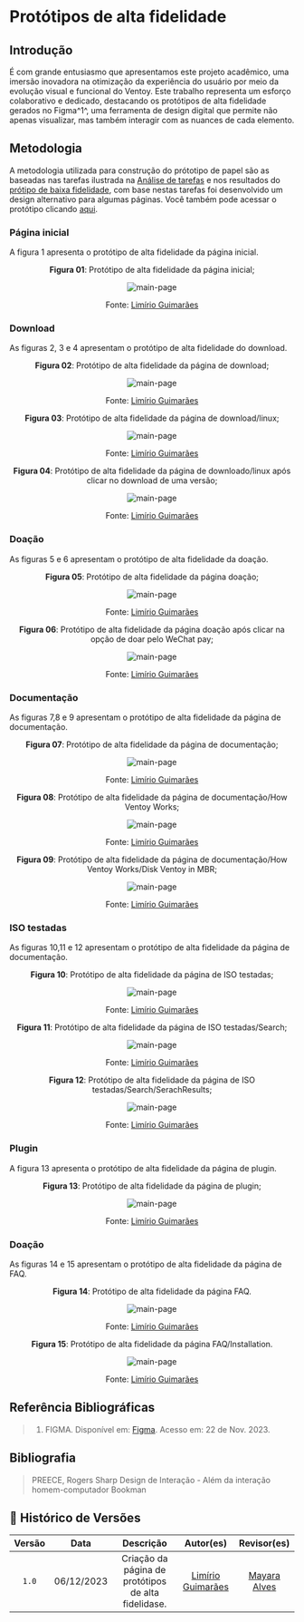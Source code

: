 # Protótipos de alta fidelidade 

## Introdução

É com grande entusiasmo que apresentamos este projeto acadêmico, uma imersão inovadora na otimização da experiência do usuário por meio da evolução visual e funcional do Ventoy. Este trabalho representa um esforço colaborativo e dedicado, destacando os protótipos de alta fidelidade gerados no Figma^1^, uma ferramenta de design digital que permite não apenas visualizar, mas também interagir com as nuances de cada elemento.

## Metodologia

A metodologia utilizada para construção do prótotipo de papel são as baseadas nas tarefas ilustrada na [Análise de tarefas](https://interacao-humano-computador.github.io/2023.2-Ventoy/AnaliseDeRequisitos/analisedetarefas/analiseHierarquicaDeTarefas/#fazer-postagem-no-forum) e nos resultados do [prótipo de baixa fidelidade](https://interacao-humano-computador.github.io/2023.2-Ventoy/DAD/nivel2/prototipoDePapel/Prototipos/), com base nestas tarefas foi desenvolvido um design alternativo para algumas páginas. Você também pode acessar o protótipo clicando [aqui](https://www.figma.com/proto/PqQJ5MzOl87LzabB34JnxS/IHC?type=design&node-id=1-4&t=qd2wrWXxLAif9ard-0&scaling=contain&page-id=0%3A1&starting-point-node-id=1%3A4).

### Página inicial
A figura 1 apresenta o protótipo de alta fidelidade da página inicial.

<center>

**Figura 01**: Protótipo de alta fidelidade da página inicial;

![main-page](../../assets/prototipos-figma/main-page.png)

Fonte: [Limírio Guimarães](https://github.com/LimirioGuimaraes)

</center>

### Download
As figuras 2, 3 e 4 apresentam o protótipo de alta fidelidade do download.

<center>

**Figura 02**: Protótipo de alta fidelidade da página de download;

![main-page](../../assets/prototipos-figma/download1.png)

Fonte: [Limírio Guimarães](https://github.com/LimirioGuimaraes)

**Figura 03**: Protótipo de alta fidelidade da página de download/linux;

![main-page](../../assets/prototipos-figma/download2.png)

Fonte: [Limírio Guimarães](https://github.com/LimirioGuimaraes)

**Figura 04**: Protótipo de alta fidelidade da página de downloado/linux após clicar no download de uma versão;

![main-page](../../assets/prototipos-figma/download3.png)

Fonte: [Limírio Guimarães](https://github.com/LimirioGuimaraes)

</center>

### Doação
As figuras 5 e 6 apresentam o protótipo de alta fidelidade da doação.

<center>

**Figura 05**: Protótipo de alta fidelidade da página doação;

![main-page](../../assets/prototipos-figma/donation1.png)

Fonte: [Limírio Guimarães](https://github.com/LimirioGuimaraes)

**Figura 06**: Protótipo de alta fidelidade da página doação após clicar na opção de doar pelo WeChat pay;

![main-page](../../assets/prototipos-figma/donation2.png)

Fonte: [Limírio Guimarães](https://github.com/LimirioGuimaraes)

</center>

### Documentação
As figuras 7,8 e 9 apresentam o protótipo de alta fidelidade da página de documentação.

<center>

**Figura 07**: Protótipo de alta fidelidade da página de documentação;

![main-page](../../assets/prototipos-figma/document1.png)

Fonte: [Limírio Guimarães](https://github.com/LimirioGuimaraes)

**Figura 08**: Protótipo de alta fidelidade da página de documentação/How Ventoy Works;

![main-page](../../assets/prototipos-figma/document2.png)

Fonte: [Limírio Guimarães](https://github.com/LimirioGuimaraes)

**Figura 09**: Protótipo de alta fidelidade da página de documentação/How Ventoy Works/Disk Ventoy in MBR;

![main-page](../../assets/prototipos-figma/document3.png)

Fonte: [Limírio Guimarães](https://github.com/LimirioGuimaraes)

</center>

### ISO testadas
As figuras 10,11 e 12 apresentam o protótipo de alta fidelidade da página de documentação.

<center>

**Figura 10**: Protótipo de alta fidelidade da página de ISO testadas;

![main-page](../../assets/prototipos-figma/iso1.png)

Fonte: [Limírio Guimarães](https://github.com/LimirioGuimaraes)

**Figura 11**: Protótipo de alta fidelidade da página de ISO testadas/Search;

![main-page](../../assets/prototipos-figma/iso2.png)

Fonte: [Limírio Guimarães](https://github.com/LimirioGuimaraes)

**Figura 12**: Protótipo de alta fidelidade da página de ISO testadas/Search/SerachResults;

![main-page](../../assets/prototipos-figma/iso3.png)

Fonte: [Limírio Guimarães](https://github.com/LimirioGuimaraes)

</center>

### Plugin
A figura 13 apresenta o protótipo de alta fidelidade da página de plugin.

<center>

**Figura 13**: Protótipo de alta fidelidade da página de plugin;

![main-page](../../assets/prototipos-figma/plugin.png)

Fonte: [Limírio Guimarães](https://github.com/LimirioGuimaraes)

</center>

### Doação
As figuras 14 e 15 apresentam o protótipo de alta fidelidade da página de FAQ.

<center>

**Figura 14**: Protótipo de alta fidelidade da página FAQ.

![main-page](../../assets/prototipos-figma/faq1.png)

Fonte: [Limírio Guimarães](https://github.com/LimirioGuimaraes)

**Figura 15**: Protótipo de alta fidelidade da página FAQ/Installation.

![main-page](../../assets/prototipos-figma/faq2.png)

Fonte: [Limírio Guimarães](https://github.com/LimirioGuimaraes)

</center>


## Referência Bibliográficas

> 1. FIGMA. Disponível em: [Figma](https://www.figma.com/). Acesso em: 22 de Nov. 2023.</br>

## Bibliografia

> PREECE, Rogers Sharp Design de Interação - Além da interação homem-computador Bookman

## 📑 Histórico de Versões

| Versão  |    Data    |                        Descrição                        |                                             Autor(es)                                             |                  Revisor(es)                   |
| :-----: | :--------: | :-----------------------------------------------------: | :-----------------------------------------------------------------------------------------------: | :--------------------------------------------: |
|`1.0` | 06/12/2023 | Criação da página de protótipos de alta fidelidase.                       | [Limírio Guimarães](https://github.com/LimirioGuimaraes) | [Mayara Alves](https://github.com/Mayara-tech)|
